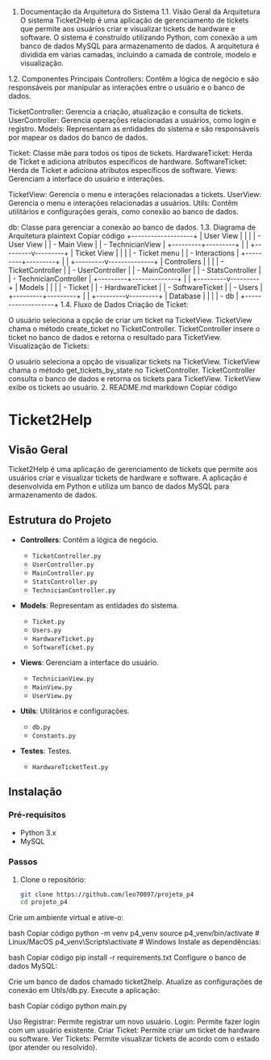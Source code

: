 1. Documentação da Arquitetura do Sistema
1.1. Visão Geral da Arquitetura
O sistema Ticket2Help é uma aplicação de gerenciamento de tickets que permite aos usuários criar e visualizar tickets de hardware e software. O sistema é construído utilizando Python, com conexão a um banco de dados MySQL para armazenamento de dados. A arquitetura é dividida em várias camadas, incluindo a camada de controle, modelo e visualização.

1.2. Componentes Principais
Controllers: Contêm a lógica de negócio e são responsáveis por manipular as interações entre o usuário e o banco de dados.

TicketController: Gerencia a criação, atualização e consulta de tickets.
UserController: Gerencia operações relacionadas a usuários, como login e registro.
Models: Representam as entidades do sistema e são responsáveis por mapear os dados do banco de dados.

Ticket: Classe mãe para todos os tipos de tickets.
HardwareTicket: Herda de Ticket e adiciona atributos específicos de hardware.
SoftwareTicket: Herda de Ticket e adiciona atributos específicos de software.
Views: Gerenciam a interface do usuário e interações.

TicketView: Gerencia o menu e interações relacionadas a tickets.
UserView: Gerencia o menu e interações relacionadas a usuários.
Utils: Contêm utilitários e configurações gerais, como conexão ao banco de dados.

db: Classe para gerenciar a conexão ao banco de dados.
1.3. Diagrama de Arquitetura
plaintext
Copiar código
+-------------------+
|    User View      |
|                   |
| - User View       |
| - Main View       |
| - TechnicianView  |
+---------+---------+
          |
          |
+---------v---------+
|   Ticket View     |
|                   |
| - Ticket menu     |
| - Interactions    |
+---------+---------+
          |
          |
+---------v--------------+
|   Controllers          |
|                        |
| - TicketController     |
| - UserController       |
| - MainController       |
| - StatsController      |
| - TechnicianController |
+---------+--------------+
          |
          |
+---------v---------+
|     Models        |
|                   |
| - Ticket          |
| - HardwareTicket  |
| - SoftwareTicket  |
| - Users           |
+---------+---------+
          |
          |
+---------v---------+
|     Database      |
|                   |
| - db              |
+-------------------+
1.4. Fluxo de Dados
Criação de Ticket:

O usuário seleciona a opção de criar um ticket na TicketView.
TicketView chama o método create_ticket no TicketController.
TicketController insere o ticket no banco de dados e retorna o resultado para TicketView.
Visualização de Tickets:

O usuário seleciona a opção de visualizar tickets na TicketView.
TicketView chama o método get_tickets_by_state no TicketController.
TicketController consulta o banco de dados e retorna os tickets para TicketView.
TicketView exibe os tickets ao usuário.
2. README.md
markdown
Copiar código
# Ticket2Help

## Visão Geral

Ticket2Help é uma aplicação de gerenciamento de tickets que permite aos usuários criar e visualizar tickets de hardware e software. A aplicação é desenvolvida em Python e utiliza um banco de dados MySQL para armazenamento de dados.

## Estrutura do Projeto

- **Controllers**: Contêm a lógica de negócio.
  - `TicketController.py`
  - `UserController.py`
  - `MainController.py`
  - `StatsController.py`
  - `TechnicianController.py`

- **Models**: Representam as entidades do sistema.
  - `Ticket.py`
  - `Users.py`
  - `HardwareTicket.py`
  - `SoftwareTicket.py`
- **Views**: Gerenciam a interface do usuário.
  - `TechnicianView.py`
  - `MainView.py`
  - `UserView.py`
- **Utils**: Utilitários e configurações.
  - `db.py`
  - `Constants.py`
- **Testes**: Testes.
  - `HardwareTicketTest.py`

## Instalação

### Pré-requisitos

- Python 3.x
- MySQL

### Passos

1. Clone o repositório:

   ```bash
   git clone https://github.com/leo70097/projeto_p4
   cd projeto_p4
Crie um ambiente virtual e ative-o:

bash
Copiar código
python -m venv p4_venv
source p4_venv/bin/activate  # Linux/MacOS
p4_venv\Scripts\activate     # Windows
Instale as dependências:

bash
Copiar código
pip install -r requirements.txt
Configure o banco de dados MySQL:

Crie um banco de dados chamado ticket2help.
Atualize as configurações de conexão em Utils/db.py.
Execute a aplicação:

bash
Copiar código
python main.py

Uso
Registrar: Permite registrar um novo usuário.
Login: Permite fazer login com um usuário existente.
Criar Ticket: Permite criar um ticket de hardware ou software.
Ver Tickets: Permite visualizar tickets de acordo com o estado (por atender ou resolvido).
